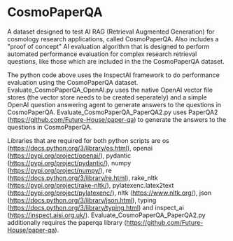 # CosmoPaperQA
A dataset designed to test AI RAG (Retrieval Augmented Generation) for cosmology research applications, called CosmoPaperQA. Also includes a "proof of concept" AI evaluation algorithm that is designed to perform automated performance evaluation for complex research retrieval questions, like those which are included in the the CosmoPaperQA dataset.

The python code above uses the InspectAI framework to do performance evaluation using the CosmoPaperQA dataset. Evaluate_CosmoPaperQA_OpenAI.py uses the native OpenAI vector file stores (the vector store needs to be created seperately) and a simple OpenAI question answering agent to generate answers to the questions in CosmoPaperQA. Evaluate_CosmoPaperQA_PaperQA2.py uses PaperQA2 (https://github.com/Future-House/paper-qa) to generate the answers to the questions in CosmoPaperQA.

Libraries that are required for both python scripts are os (https://docs.python.org/3/library/os.html), openai (https://pypi.org/project/openai/), pydantic (https://pypi.org/project/pydantic/), numpy (https://pypi.org/project/numpy/), re (https://docs.python.org/3/library/re.html), rake_nltk (https://pypi.org/project/rake-nltk/), pylatexenc.latex2text (https://pypi.org/project/pylatexenc/), nltk (https://www.nltk.org/), json (https://docs.python.org/3/library/json.html), typing (https://docs.python.org/3/library/typing.html) and inspect_ai (https://inspect.aisi.org.uk/). Evaluate_CosmoPaperQA_PaperQA2.py additionally requires the paperqa library (https://github.com/Future-House/paper-qa).
